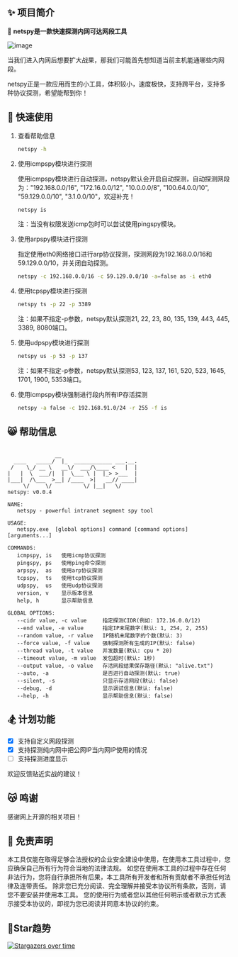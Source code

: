 ## ✨ 项目简介

🦄 **netspy是一款快速探测内网可达网段工具**

![image](https://user-images.githubusercontent.com/24275308/148667657-56d55fbe-e530-43a0-8633-e7aa1e3a03db.png)



当我们进入内网后想要扩大战果，那我们可能首先想知道当前主机能通哪些内网段。

netspy正是一款应用而生的小工具，体积较小，速度极快，支持跨平台，支持多种协议探测，希望能帮到你！

## 🚀 快速使用
1. 查看帮助信息
    ```bash
    netspy -h
    ```

2. 使用icmpspy模块进行探测

   使用icmpspy模块进行自动探测，netspy默认会开启自动探测，自动探测网段为："192.168.0.0/16", "172.16.0.0/12", "10.0.0.0/8",
   "100.64.0.0/10", "59.129.0.0/10", "3.1.0.0/10"，欢迎补充！
    ```bash
    netspy is
    ```
   注：当没有权限发送icmp包时可以尝试使用pingspy模块。

3. 使用arpspy模块进行探测

    指定使用eth0网络接口进行arp协议探测，探测网段为192.168.0.0/16和59.129.0.0/10，并关闭自动探测。

    ```bash
    netspy -c 192.168.0.0/16 -c 59.129.0.0/10 -a=false as -i eth0 
    ```

4. 使用tcpspy模块进行探测

    ```bash
    netspy ts -p 22 -p 3389
    ```
   注：如果不指定-p参数，netspy默认探测21, 22, 23, 80, 135, 139, 443, 445, 3389, 8080端口。

5. 使用udpspy模块进行探测

    ```bash
    netspy us -p 53 -p 137
    ```
   注：如果不指定-p参数，netspy默认探测53, 123, 137, 161, 520, 523, 1645, 1701, 1900, 5353端口。
6. 使用icmpspy模块强制进行段内所有IP存活探测

    ```bash
    netspy -a false -c 192.168.91.0/24 -r 255 -f is
    ```

## 😸 帮助信息

```text

               __
  ____   _____/  |_  ____________ ___.__.
 /    \_/ __ \   __\/  ___/\____ <   |  |
|   |  \  ___/|  |  \___ \ |  |_> >___  |
|___|  /\___  >__| /____  >|   __// ____|
     \/     \/          \/ |__|   \/
netspy: v0.0.4

NAME:
   netspy - powerful intranet segment spy tool

USAGE:
   netspy.exe  [global options] command [command options] [arguments...]

COMMANDS:
   icmpspy, is   使用icmp协议探测
   pingspy, ps   使用ping命令探测
   arpspy,  as   使用arp协议探测
   tcpspy,  ts   使用tcp协议探测
   udpspy,  us   使用udp协议探测
   version, v    显示版本信息
   help, h       显示帮助信息

GLOBAL OPTIONS:
   --cidr value, -c value     指定探测CIDR(例如: 172.16.0.0/12)
   --end value, -e value      指定IP末尾数字(默认: 1, 254, 2, 255)
   --random value, -r value   IP随机末尾数字的个数(默认: 3)
   --force value, -f value    强制探测所有生成的IP(默认: false)
   --thread value, -t value   并发数量(默认: cpu * 20)
   --timeout value, -m value  发包超时(默认: 1秒)
   --output value, -o value   存活网段结果保存路径(默认: "alive.txt")
   --auto, -a                 是否进行自动探测(默认: true)
   --silent, -s               只显示存活网段(默认: false)
   --debug, -d                显示调试信息(默认: false)
   --help, -h                 显示帮助信息(默认: false)
```

## 🏂 计划功能

* [x] 支持自定义网段探测
* [x] 支持探测纯内网中把公网IP当内网IP使用的情况
* [ ] 支持探测进度显示

欢迎反馈贴近实战的建议！

## 😽 鸣谢

感谢网上开源的相关项目！

## 📜 免责声明

本工具仅能在取得足够合法授权的企业安全建设中使用，在使用本工具过程中，您应确保自己所有行为符合当地的法律法规。
如您在使用本工具的过程中存在任何非法行为，您将自行承担所有后果，本工具所有开发者和所有贡献者不承担任何法律及连带责任。
除非您已充分阅读、完全理解并接受本协议所有条款，否则，请您不要安装并使用本工具。
您的使用行为或者您以其他任何明示或者默示方式表示接受本协议的，即视为您已阅读并同意本协议的约束。

## 💖Star趋势

[![Stargazers over time](https://starchart.cc/shmilylty/netspy.svg)](https://starchart.cc/shmilylty/netspy)
   
